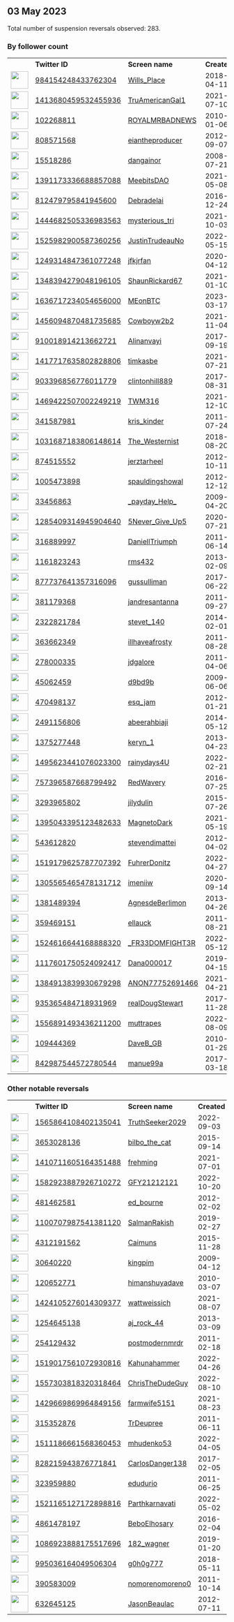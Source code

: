 
## 03 May 2023
Total number of suspension reversals observed: 283.

### By follower count
<table><tr><th></th><th align="left">Twitter ID</th><th align="left">Screen name</th>
<th align="left">Created</th><th align="left">Status</th><th align="left">Suspended</th><th align="left">Followers</th>
<tr><td><a href="https://pbs.twimg.com/profile_images/1305157328472342529/JXOs5Qzb_normal.jpg"><img src="https://pbs.twimg.com/profile_images/1305157328472342529/JXOs5Qzb_normal.jpg" width="40px" height="40px" align="center"/></a></td><td><a href="https://twitter.com/intent/user?user_id=984154248433762304">984154248433762304</a></td><td><a href="https://twitter.com/Wills_Place">Wills_Place</a></td><td>2018-04-11</td><td align="center"></td><td>2022-12-20</td><td>41628</td></tr>
<tr><td><a href="https://pbs.twimg.com/profile_images/1653853990029754368/_u5e1rw8_normal.jpg"><img src="https://pbs.twimg.com/profile_images/1653853990029754368/_u5e1rw8_normal.jpg" width="40px" height="40px" align="center"/></a></td><td><a href="https://twitter.com/intent/user?user_id=1413680459532455936">1413680459532455936</a></td><td><a href="https://twitter.com/TruAmericanGal1">TruAmericanGal1</a></td><td>2021-07-10</td><td align="center"></td><td>2022-03-19</td><td>36434</td></tr>
<tr><td><a href="https://pbs.twimg.com/profile_images/1006160866314555392/4oCFx7OB_normal.jpg"><img src="https://pbs.twimg.com/profile_images/1006160866314555392/4oCFx7OB_normal.jpg" width="40px" height="40px" align="center"/></a></td><td><a href="https://twitter.com/intent/user?user_id=102268811">102268811</a></td><td><a href="https://twitter.com/ROYALMRBADNEWS">ROYALMRBADNEWS</a></td><td>2010-01-06</td><td align="center"></td><td></td><td>33242</td></tr>
<tr><td><a href="https://pbs.twimg.com/profile_images/1654267996674596865/PSZ4FxE0_normal.jpg"><img src="https://pbs.twimg.com/profile_images/1654267996674596865/PSZ4FxE0_normal.jpg" width="40px" height="40px" align="center"/></a></td><td><a href="https://twitter.com/intent/user?user_id=808571568">808571568</a></td><td><a href="https://twitter.com/eiantheproducer">eiantheproducer</a></td><td>2012-09-07</td><td align="center"></td><td>2022-10-17</td><td>27895</td></tr>
<tr><td><a href="https://pbs.twimg.com/profile_images/1454677838330748929/R5BK0fZ9_normal.jpg"><img src="https://pbs.twimg.com/profile_images/1454677838330748929/R5BK0fZ9_normal.jpg" width="40px" height="40px" align="center"/></a></td><td><a href="https://twitter.com/intent/user?user_id=15518286">15518286</a></td><td><a href="https://twitter.com/dangainor">dangainor</a></td><td>2008-07-21</td><td align="center"></td><td>2023-04-09</td><td>24224</td></tr>
<tr><td><a href="https://pbs.twimg.com/profile_images/1508162468257927178/HQ2corXj_normal.jpg"><img src="https://pbs.twimg.com/profile_images/1508162468257927178/HQ2corXj_normal.jpg" width="40px" height="40px" align="center"/></a></td><td><a href="https://twitter.com/intent/user?user_id=1391173336688857088">1391173336688857088</a></td><td><a href="https://twitter.com/MeebitsDAO">MeebitsDAO</a></td><td>2021-05-08</td><td align="center"></td><td>2023-04-11</td><td>21361</td></tr>
<tr><td><a href="https://pbs.twimg.com/profile_images/812496295613100033/duZKERlw_normal.jpg"><img src="https://pbs.twimg.com/profile_images/812496295613100033/duZKERlw_normal.jpg" width="40px" height="40px" align="center"/></a></td><td><a href="https://twitter.com/intent/user?user_id=812479795841945600">812479795841945600</a></td><td><a href="https://twitter.com/Debradelai">Debradelai</a></td><td>2016-12-24</td><td align="center"></td><td></td><td>21305</td></tr>
<tr><td><a href="https://pbs.twimg.com/profile_images/1573842702722306048/bXRqURku_normal.jpg"><img src="https://pbs.twimg.com/profile_images/1573842702722306048/bXRqURku_normal.jpg" width="40px" height="40px" align="center"/></a></td><td><a href="https://twitter.com/intent/user?user_id=1444682505336983563">1444682505336983563</a></td><td><a href="https://twitter.com/mysterious_tri">mysterious_tri</a></td><td>2021-10-03</td><td align="center"></td><td>2023-04-21</td><td>20906</td></tr>
<tr><td><a href="https://pbs.twimg.com/profile_images/1623536007022018560/K0MXbRKr_normal.jpg"><img src="https://pbs.twimg.com/profile_images/1623536007022018560/K0MXbRKr_normal.jpg" width="40px" height="40px" align="center"/></a></td><td><a href="https://twitter.com/intent/user?user_id=1525982900587360256">1525982900587360256</a></td><td><a href="https://twitter.com/JustinTrudeauNo">JustinTrudeauNo</a></td><td>2022-05-15</td><td align="center"></td><td>2023-04-21</td><td>14143</td></tr>
<tr><td><a href="https://pbs.twimg.com/profile_images/1259785822808629248/0iA70ewJ_normal.jpg"><img src="https://pbs.twimg.com/profile_images/1259785822808629248/0iA70ewJ_normal.jpg" width="40px" height="40px" align="center"/></a></td><td><a href="https://twitter.com/intent/user?user_id=1249314847361077248">1249314847361077248</a></td><td><a href="https://twitter.com/jfkjrfan">jfkjrfan</a></td><td>2020-04-12</td><td align="center"></td><td></td><td>12984</td></tr>
<tr><td><a href="https://pbs.twimg.com/profile_images/1654124057548443653/qnbXnApe_normal.jpg"><img src="https://pbs.twimg.com/profile_images/1654124057548443653/qnbXnApe_normal.jpg" width="40px" height="40px" align="center"/></a></td><td><a href="https://twitter.com/intent/user?user_id=1348394279048196105">1348394279048196105</a></td><td><a href="https://twitter.com/ShaunRickard67">ShaunRickard67</a></td><td>2021-01-10</td><td align="center"></td><td>2023-03-20</td><td>12788</td></tr>
<tr><td><a href="https://pbs.twimg.com/profile_images/1638237298448822288/mqi9YeSF_normal.jpg"><img src="https://pbs.twimg.com/profile_images/1638237298448822288/mqi9YeSF_normal.jpg" width="40px" height="40px" align="center"/></a></td><td><a href="https://twitter.com/intent/user?user_id=1636717234054656000">1636717234054656000</a></td><td><a href="https://twitter.com/MEonBTC">MEonBTC</a></td><td>2023-03-17</td><td align="center"></td><td>2023-04-30</td><td>12700</td></tr>
<tr><td><a href="https://pbs.twimg.com/profile_images/1456101261787340807/RU-FpeDl_normal.jpg"><img src="https://pbs.twimg.com/profile_images/1456101261787340807/RU-FpeDl_normal.jpg" width="40px" height="40px" align="center"/></a></td><td><a href="https://twitter.com/intent/user?user_id=1456094870481735685">1456094870481735685</a></td><td><a href="https://twitter.com/Cowboyw2b2">Cowboyw2b2</a></td><td>2021-11-04</td><td align="center"></td><td>2022-03-31</td><td>11023</td></tr>
<tr><td><a href="https://pbs.twimg.com/profile_images/1647706977806458885/fWaN7D7Z_normal.jpg"><img src="https://pbs.twimg.com/profile_images/1647706977806458885/fWaN7D7Z_normal.jpg" width="40px" height="40px" align="center"/></a></td><td><a href="https://twitter.com/intent/user?user_id=910018914213662721">910018914213662721</a></td><td><a href="https://twitter.com/Alinanvayi">Alinanvayi</a></td><td>2017-09-19</td><td align="center"></td><td>2023-01-21</td><td>10938</td></tr>
<tr><td><a href="https://pbs.twimg.com/profile_images/1654251268024713221/3raelZzs_normal.jpg"><img src="https://pbs.twimg.com/profile_images/1654251268024713221/3raelZzs_normal.jpg" width="40px" height="40px" align="center"/></a></td><td><a href="https://twitter.com/intent/user?user_id=1417717635802828806">1417717635802828806</a></td><td><a href="https://twitter.com/timkasbe">timkasbe</a></td><td>2021-07-21</td><td align="center"></td><td>2022-03-19</td><td>7481</td></tr>
<tr><td><a href="https://pbs.twimg.com/profile_images/1654152250950926336/ObIG-WRF_normal.jpg"><img src="https://pbs.twimg.com/profile_images/1654152250950926336/ObIG-WRF_normal.jpg" width="40px" height="40px" align="center"/></a></td><td><a href="https://twitter.com/intent/user?user_id=903396856776011779">903396856776011779</a></td><td><a href="https://twitter.com/clintonhill889">clintonhill889</a></td><td>2017-08-31</td><td align="center"></td><td></td><td>5347</td></tr>
<tr><td><a href="https://pbs.twimg.com/profile_images/1487188321809756161/L6LqIEJo_normal.jpg"><img src="https://pbs.twimg.com/profile_images/1487188321809756161/L6LqIEJo_normal.jpg" width="40px" height="40px" align="center"/></a></td><td><a href="https://twitter.com/intent/user?user_id=1469422507002249219">1469422507002249219</a></td><td><a href="https://twitter.com/TWM316">TWM316</a></td><td>2021-12-10</td><td align="center"></td><td>2022-03-18</td><td>4916</td></tr>
<tr><td><a href="https://pbs.twimg.com/profile_images/1261709320292642818/fB5haHGg_normal.jpg"><img src="https://pbs.twimg.com/profile_images/1261709320292642818/fB5haHGg_normal.jpg" width="40px" height="40px" align="center"/></a></td><td><a href="https://twitter.com/intent/user?user_id=341587981">341587981</a></td><td><a href="https://twitter.com/kris_kinder">kris_kinder</a></td><td>2011-07-24</td><td align="center"></td><td>2022-07-16</td><td>4913</td></tr>
<tr><td><a href="https://pbs.twimg.com/profile_images/1638231252175294464/nBZqWUgg_normal.jpg"><img src="https://pbs.twimg.com/profile_images/1638231252175294464/nBZqWUgg_normal.jpg" width="40px" height="40px" align="center"/></a></td><td><a href="https://twitter.com/intent/user?user_id=1031687183806148614">1031687183806148614</a></td><td><a href="https://twitter.com/The_Westernist">The_Westernist</a></td><td>2018-08-20</td><td align="center"></td><td>2023-04-20</td><td>4904</td></tr>
<tr><td><a href="https://pbs.twimg.com/profile_images/2707056008/5840caadad74d8a55856d8e02edc461e_normal.png"><img src="https://pbs.twimg.com/profile_images/2707056008/5840caadad74d8a55856d8e02edc461e_normal.png" width="40px" height="40px" align="center"/></a></td><td><a href="https://twitter.com/intent/user?user_id=874515552">874515552</a></td><td><a href="https://twitter.com/jerztarheel">jerztarheel</a></td><td>2012-10-11</td><td align="center"></td><td></td><td>4444</td></tr>
<tr><td><a href="https://pbs.twimg.com/profile_images/1342890852411174914/JVKP8fRO_normal.jpg"><img src="https://pbs.twimg.com/profile_images/1342890852411174914/JVKP8fRO_normal.jpg" width="40px" height="40px" align="center"/></a></td><td><a href="https://twitter.com/intent/user?user_id=1005473898">1005473898</a></td><td><a href="https://twitter.com/spauldingshowal">spauldingshowal</a></td><td>2012-12-12</td><td align="center"></td><td></td><td>3789</td></tr>
<tr><td><a href="https://pbs.twimg.com/profile_images/1635288471383441410/pRTTBV84_normal.jpg"><img src="https://pbs.twimg.com/profile_images/1635288471383441410/pRTTBV84_normal.jpg" width="40px" height="40px" align="center"/></a></td><td><a href="https://twitter.com/intent/user?user_id=33456863">33456863</a></td><td><a href="https://twitter.com/_payday_Help_">_payday_Help_</a></td><td>2009-04-20</td><td align="center"></td><td>2023-03-14</td><td>3761</td></tr>
<tr><td><a href="https://pbs.twimg.com/profile_images/1521511383761780736/tEt7Wlbt_normal.jpg"><img src="https://pbs.twimg.com/profile_images/1521511383761780736/tEt7Wlbt_normal.jpg" width="40px" height="40px" align="center"/></a></td><td><a href="https://twitter.com/intent/user?user_id=1285409314945904640">1285409314945904640</a></td><td><a href="https://twitter.com/5Never_Give_Up5">5Never_Give_Up5</a></td><td>2020-07-21</td><td align="center"></td><td>2022-05-28</td><td>3647</td></tr>
<tr><td><a href="https://pbs.twimg.com/profile_images/1313889896252268544/2FOY9Mcd_normal.jpg"><img src="https://pbs.twimg.com/profile_images/1313889896252268544/2FOY9Mcd_normal.jpg" width="40px" height="40px" align="center"/></a></td><td><a href="https://twitter.com/intent/user?user_id=316889997">316889997</a></td><td><a href="https://twitter.com/DaniellTriumph">DaniellTriumph</a></td><td>2011-06-14</td><td align="center"></td><td></td><td>3643</td></tr>
<tr><td><a href="https://pbs.twimg.com/profile_images/1625609337879011362/lO99t9hj_normal.jpg"><img src="https://pbs.twimg.com/profile_images/1625609337879011362/lO99t9hj_normal.jpg" width="40px" height="40px" align="center"/></a></td><td><a href="https://twitter.com/intent/user?user_id=1161823243">1161823243</a></td><td><a href="https://twitter.com/rms432">rms432</a></td><td>2013-02-09</td><td align="center"></td><td>2023-04-30</td><td>3539</td></tr>
<tr><td><a href="https://pbs.twimg.com/profile_images/1653775037583720448/iwUpPmfy_normal.jpg"><img src="https://pbs.twimg.com/profile_images/1653775037583720448/iwUpPmfy_normal.jpg" width="40px" height="40px" align="center"/></a></td><td><a href="https://twitter.com/intent/user?user_id=877737641357316096">877737641357316096</a></td><td><a href="https://twitter.com/gussulliman">gussulliman</a></td><td>2017-06-22</td><td align="center"></td><td>2022-10-20</td><td>3486</td></tr>
<tr><td><a href="https://pbs.twimg.com/profile_images/1256693335932231682/aWZpp0na_normal.jpg"><img src="https://pbs.twimg.com/profile_images/1256693335932231682/aWZpp0na_normal.jpg" width="40px" height="40px" align="center"/></a></td><td><a href="https://twitter.com/intent/user?user_id=381179368">381179368</a></td><td><a href="https://twitter.com/jandresantanna">jandresantanna</a></td><td>2011-09-27</td><td align="center"></td><td>2022-08-17</td><td>3261</td></tr>
<tr><td><a href="https://pbs.twimg.com/profile_images/429716679996620800/qWc9nM8X_normal.jpeg"><img src="https://pbs.twimg.com/profile_images/429716679996620800/qWc9nM8X_normal.jpeg" width="40px" height="40px" align="center"/></a></td><td><a href="https://twitter.com/intent/user?user_id=2322821784">2322821784</a></td><td><a href="https://twitter.com/stevet_140">stevet_140</a></td><td>2014-02-01</td><td align="center"></td><td>2022-08-03</td><td>3246</td></tr>
<tr><td><a href="https://pbs.twimg.com/profile_images/1653339003721076741/WhYdsE_0_normal.jpg"><img src="https://pbs.twimg.com/profile_images/1653339003721076741/WhYdsE_0_normal.jpg" width="40px" height="40px" align="center"/></a></td><td><a href="https://twitter.com/intent/user?user_id=363662349">363662349</a></td><td><a href="https://twitter.com/illhaveafrosty">illhaveafrosty</a></td><td>2011-08-28</td><td align="center"></td><td>2022-08-20</td><td>3002</td></tr>
<tr><td><a href="https://pbs.twimg.com/profile_images/1293275897622155268/5pv738DJ_normal.jpg"><img src="https://pbs.twimg.com/profile_images/1293275897622155268/5pv738DJ_normal.jpg" width="40px" height="40px" align="center"/></a></td><td><a href="https://twitter.com/intent/user?user_id=278000335">278000335</a></td><td><a href="https://twitter.com/jdgalore">jdgalore</a></td><td>2011-04-06</td><td align="center"></td><td></td><td>2813</td></tr>
<tr><td><a href="https://pbs.twimg.com/profile_images/1303370294329925632/GiOQdntF_normal.jpg"><img src="https://pbs.twimg.com/profile_images/1303370294329925632/GiOQdntF_normal.jpg" width="40px" height="40px" align="center"/></a></td><td><a href="https://twitter.com/intent/user?user_id=45062459">45062459</a></td><td><a href="https://twitter.com/d9bd9b">d9bd9b</a></td><td>2009-06-06</td><td align="center"></td><td></td><td>2705</td></tr>
<tr><td><a href="https://pbs.twimg.com/profile_images/1161384216187297793/LRrSzwqe_normal.jpg"><img src="https://pbs.twimg.com/profile_images/1161384216187297793/LRrSzwqe_normal.jpg" width="40px" height="40px" align="center"/></a></td><td><a href="https://twitter.com/intent/user?user_id=470498137">470498137</a></td><td><a href="https://twitter.com/esq_jam">esq_jam</a></td><td>2012-01-21</td><td align="center"></td><td>2022-12-31</td><td>2567</td></tr>
<tr><td><a href="https://pbs.twimg.com/profile_images/1163411834180972544/Qsg1B3r6_normal.jpg"><img src="https://pbs.twimg.com/profile_images/1163411834180972544/Qsg1B3r6_normal.jpg" width="40px" height="40px" align="center"/></a></td><td><a href="https://twitter.com/intent/user?user_id=2491156806">2491156806</a></td><td><a href="https://twitter.com/abeerahbiaji">abeerahbiaji</a></td><td>2014-05-12</td><td align="center"></td><td>2022-08-11</td><td>2531</td></tr>
<tr><td><a href="https://pbs.twimg.com/profile_images/1357477950132793345/6eVNeynt_normal.jpg"><img src="https://pbs.twimg.com/profile_images/1357477950132793345/6eVNeynt_normal.jpg" width="40px" height="40px" align="center"/></a></td><td><a href="https://twitter.com/intent/user?user_id=1375277448">1375277448</a></td><td><a href="https://twitter.com/keryn_1">keryn_1</a></td><td>2013-04-23</td><td align="center"></td><td></td><td>2326</td></tr>
<tr><td><a href="https://pbs.twimg.com/profile_images/1654537773859344385/3SINxNgc_normal.jpg"><img src="https://pbs.twimg.com/profile_images/1654537773859344385/3SINxNgc_normal.jpg" width="40px" height="40px" align="center"/></a></td><td><a href="https://twitter.com/intent/user?user_id=1495623441076023300">1495623441076023300</a></td><td><a href="https://twitter.com/rainydays4U">rainydays4U</a></td><td>2022-02-21</td><td align="center"></td><td>2022-11-06</td><td>2182</td></tr>
<tr><td><a href="https://pbs.twimg.com/profile_images/1653520118721200129/J39IAViQ_normal.jpg"><img src="https://pbs.twimg.com/profile_images/1653520118721200129/J39IAViQ_normal.jpg" width="40px" height="40px" align="center"/></a></td><td><a href="https://twitter.com/intent/user?user_id=757396587668799492">757396587668799492</a></td><td><a href="https://twitter.com/RedWavery">RedWavery</a></td><td>2016-07-25</td><td align="center"></td><td></td><td>2100</td></tr>
<tr><td><a href="https://pbs.twimg.com/profile_images/1234229897075347456/5uync_f4_normal.jpg"><img src="https://pbs.twimg.com/profile_images/1234229897075347456/5uync_f4_normal.jpg" width="40px" height="40px" align="center"/></a></td><td><a href="https://twitter.com/intent/user?user_id=3293965802">3293965802</a></td><td><a href="https://twitter.com/jilydulin">jilydulin</a></td><td>2015-07-26</td><td align="center"></td><td></td><td>2068</td></tr>
<tr><td><a href="https://pbs.twimg.com/profile_images/1653391064118484993/05LVyBDy_normal.jpg"><img src="https://pbs.twimg.com/profile_images/1653391064118484993/05LVyBDy_normal.jpg" width="40px" height="40px" align="center"/></a></td><td><a href="https://twitter.com/intent/user?user_id=1395043395123482633">1395043395123482633</a></td><td><a href="https://twitter.com/MagnetoDark">MagnetoDark</a></td><td>2021-05-19</td><td align="center"></td><td>2022-06-21</td><td>1978</td></tr>
<tr><td><a href="https://pbs.twimg.com/profile_images/951627679316365312/hAUsL0KJ_normal.jpg"><img src="https://pbs.twimg.com/profile_images/951627679316365312/hAUsL0KJ_normal.jpg" width="40px" height="40px" align="center"/></a></td><td><a href="https://twitter.com/intent/user?user_id=543612820">543612820</a></td><td><a href="https://twitter.com/stevendimattei">stevendimattei</a></td><td>2012-04-02</td><td align="center"></td><td>2022-03-26</td><td>1871</td></tr>
<tr><td><a href="https://pbs.twimg.com/profile_images/1653408914497499136/vKCmIXAz_normal.jpg"><img src="https://pbs.twimg.com/profile_images/1653408914497499136/vKCmIXAz_normal.jpg" width="40px" height="40px" align="center"/></a></td><td><a href="https://twitter.com/intent/user?user_id=1519179625787707392">1519179625787707392</a></td><td><a href="https://twitter.com/FuhrerDonitz">FuhrerDonitz</a></td><td>2022-04-27</td><td align="center">👋</td><td>2023-03-23</td><td>1853</td></tr>
<tr><td><a href="https://pbs.twimg.com/profile_images/1650959156889677827/lLBzzCH7_normal.jpg"><img src="https://pbs.twimg.com/profile_images/1650959156889677827/lLBzzCH7_normal.jpg" width="40px" height="40px" align="center"/></a></td><td><a href="https://twitter.com/intent/user?user_id=1305565465478131712">1305565465478131712</a></td><td><a href="https://twitter.com/imeniiw">imeniiw</a></td><td>2020-09-14</td><td align="center"></td><td>2023-03-25</td><td>1761</td></tr>
<tr><td><a href="https://pbs.twimg.com/profile_images/1654320219790139393/viWdy1Di_normal.jpg"><img src="https://pbs.twimg.com/profile_images/1654320219790139393/viWdy1Di_normal.jpg" width="40px" height="40px" align="center"/></a></td><td><a href="https://twitter.com/intent/user?user_id=1381489394">1381489394</a></td><td><a href="https://twitter.com/AgnesdeBerlimon">AgnesdeBerlimon</a></td><td>2013-04-26</td><td align="center"></td><td></td><td>1749</td></tr>
<tr><td><a href="https://pbs.twimg.com/profile_images/1066466022046068736/w6or4ZCY_normal.jpg"><img src="https://pbs.twimg.com/profile_images/1066466022046068736/w6or4ZCY_normal.jpg" width="40px" height="40px" align="center"/></a></td><td><a href="https://twitter.com/intent/user?user_id=359469151">359469151</a></td><td><a href="https://twitter.com/ellauck">ellauck</a></td><td>2011-08-21</td><td align="center"></td><td></td><td>1684</td></tr>
<tr><td><a href="https://pbs.twimg.com/profile_images/1531102734589431808/L8AmP082_normal.jpg"><img src="https://pbs.twimg.com/profile_images/1531102734589431808/L8AmP082_normal.jpg" width="40px" height="40px" align="center"/></a></td><td><a href="https://twitter.com/intent/user?user_id=1524616644168888320">1524616644168888320</a></td><td><a href="https://twitter.com/_FR33DOMFIGHT3R">_FR33DOMFIGHT3R</a></td><td>2022-05-12</td><td align="center"></td><td>2022-08-03</td><td>1518</td></tr>
<tr><td><a href="https://pbs.twimg.com/profile_images/1286633749137035266/9KeTOrpb_normal.jpg"><img src="https://pbs.twimg.com/profile_images/1286633749137035266/9KeTOrpb_normal.jpg" width="40px" height="40px" align="center"/></a></td><td><a href="https://twitter.com/intent/user?user_id=1117601750524092417">1117601750524092417</a></td><td><a href="https://twitter.com/Dana000017">Dana000017</a></td><td>2019-04-15</td><td align="center"></td><td></td><td>1400</td></tr>
<tr><td><a href="https://pbs.twimg.com/profile_images/1653115425465458716/Kyy2gDzS_normal.jpg"><img src="https://pbs.twimg.com/profile_images/1653115425465458716/Kyy2gDzS_normal.jpg" width="40px" height="40px" align="center"/></a></td><td><a href="https://twitter.com/intent/user?user_id=1384913839930679298">1384913839930679298</a></td><td><a href="https://twitter.com/ANON77752691466">ANON77752691466</a></td><td>2021-04-21</td><td align="center"></td><td></td><td>1357</td></tr>
<tr><td><a href="https://pbs.twimg.com/profile_images/1654711794298937346/XvGEKXcT_normal.jpg"><img src="https://pbs.twimg.com/profile_images/1654711794298937346/XvGEKXcT_normal.jpg" width="40px" height="40px" align="center"/></a></td><td><a href="https://twitter.com/intent/user?user_id=935365484718931969">935365484718931969</a></td><td><a href="https://twitter.com/realDougStewart">realDougStewart</a></td><td>2017-11-28</td><td align="center"></td><td></td><td>1350</td></tr>
<tr><td><a href="https://pbs.twimg.com/profile_images/1646716864242806784/qZoFyqe0_normal.jpg"><img src="https://pbs.twimg.com/profile_images/1646716864242806784/qZoFyqe0_normal.jpg" width="40px" height="40px" align="center"/></a></td><td><a href="https://twitter.com/intent/user?user_id=1556891493436211200">1556891493436211200</a></td><td><a href="https://twitter.com/muttrapes">muttrapes</a></td><td>2022-08-09</td><td align="center"></td><td>2023-04-17</td><td>1335</td></tr>
<tr><td><a href="https://pbs.twimg.com/profile_images/986539434555342848/5SRlc3Eh_normal.jpg"><img src="https://pbs.twimg.com/profile_images/986539434555342848/5SRlc3Eh_normal.jpg" width="40px" height="40px" align="center"/></a></td><td><a href="https://twitter.com/intent/user?user_id=109444369">109444369</a></td><td><a href="https://twitter.com/DaveB_GB">DaveB_GB</a></td><td>2010-01-29</td><td align="center"></td><td>2023-01-12</td><td>1299</td></tr>
<tr><td><a href="https://pbs.twimg.com/profile_images/842989389806493697/138U7nz6_normal.jpg"><img src="https://pbs.twimg.com/profile_images/842989389806493697/138U7nz6_normal.jpg" width="40px" height="40px" align="center"/></a></td><td><a href="https://twitter.com/intent/user?user_id=842987544572780544">842987544572780544</a></td><td><a href="https://twitter.com/manue99a">manue99a</a></td><td>2017-03-18</td><td align="center"></td><td>2022-12-13</td><td>1284</td></tr>
</table>

### Other notable reversals
<table><tr><th></th><th align="left">Twitter ID</th><th align="left">Screen name</th>
<th align="left">Created</th><th align="left">Status</th><th align="left">Suspended</th><th align="left">Followers</th>
<tr><td><a href="https://pbs.twimg.com/profile_images/1565864532811063297/-3KZm5So_normal.jpg"><img src="https://pbs.twimg.com/profile_images/1565864532811063297/-3KZm5So_normal.jpg" width="40px" height="40px" align="center"/></a></td><td><a href="https://twitter.com/intent/user?user_id=1565864108402135041">1565864108402135041</a></td><td><a href="https://twitter.com/TruthSeeker2029">TruthSeeker2029</a></td><td>2022-09-03</td><td align="center"></td><td>2022-12-16</td><td>225</td></tr>
<tr><td><a href="https://pbs.twimg.com/profile_images/1520409447335665666/glkJXl_g_normal.jpg"><img src="https://pbs.twimg.com/profile_images/1520409447335665666/glkJXl_g_normal.jpg" width="40px" height="40px" align="center"/></a></td><td><a href="https://twitter.com/intent/user?user_id=3653028136">3653028136</a></td><td><a href="https://twitter.com/bilbo_the_cat">bilbo_the_cat</a></td><td>2015-09-14</td><td align="center"></td><td>2022-12-09</td><td>50</td></tr>
<tr><td><a href="https://pbs.twimg.com/profile_images/1488382311771127811/XSjNGXXd_normal.png"><img src="https://pbs.twimg.com/profile_images/1488382311771127811/XSjNGXXd_normal.png" width="40px" height="40px" align="center"/></a></td><td><a href="https://twitter.com/intent/user?user_id=1410711605164351488">1410711605164351488</a></td><td><a href="https://twitter.com/frehming">frehming</a></td><td>2021-07-01</td><td align="center"></td><td>2023-02-23</td><td>128</td></tr>
<tr><td><a href="https://pbs.twimg.com/profile_images/1595489810738778139/1_LUfKHD_normal.jpg"><img src="https://pbs.twimg.com/profile_images/1595489810738778139/1_LUfKHD_normal.jpg" width="40px" height="40px" align="center"/></a></td><td><a href="https://twitter.com/intent/user?user_id=1582923887926710272">1582923887926710272</a></td><td><a href="https://twitter.com/GFY21212121">GFY21212121</a></td><td>2022-10-20</td><td align="center"></td><td>2022-12-20</td><td>4</td></tr>
<tr><td><a href="https://pbs.twimg.com/profile_images/1653922958094782465/bdiPhwbF_normal.jpg"><img src="https://pbs.twimg.com/profile_images/1653922958094782465/bdiPhwbF_normal.jpg" width="40px" height="40px" align="center"/></a></td><td><a href="https://twitter.com/intent/user?user_id=481462581">481462581</a></td><td><a href="https://twitter.com/ed_bourne">ed_bourne</a></td><td>2012-02-02</td><td align="center"></td><td>2023-03-27</td><td>166</td></tr>
<tr><td><a href="https://pbs.twimg.com/profile_images/1392719724505620482/D4EZpwzg_normal.jpg"><img src="https://pbs.twimg.com/profile_images/1392719724505620482/D4EZpwzg_normal.jpg" width="40px" height="40px" align="center"/></a></td><td><a href="https://twitter.com/intent/user?user_id=1100707987541381120">1100707987541381120</a></td><td><a href="https://twitter.com/SalmanRakish">SalmanRakish</a></td><td>2019-02-27</td><td align="center"></td><td>2022-12-18</td><td>121</td></tr>
<tr><td><a href="https://pbs.twimg.com/profile_images/1573436571012980737/ArWwznvv_normal.jpg"><img src="https://pbs.twimg.com/profile_images/1573436571012980737/ArWwznvv_normal.jpg" width="40px" height="40px" align="center"/></a></td><td><a href="https://twitter.com/intent/user?user_id=4312191562">4312191562</a></td><td><a href="https://twitter.com/Caimuns">Caimuns</a></td><td>2015-11-28</td><td align="center"></td><td>2022-10-18</td><td>229</td></tr>
<tr><td><a href="https://pbs.twimg.com/profile_images/1497600802214584330/EgQyf6I5_normal.jpg"><img src="https://pbs.twimg.com/profile_images/1497600802214584330/EgQyf6I5_normal.jpg" width="40px" height="40px" align="center"/></a></td><td><a href="https://twitter.com/intent/user?user_id=30640220">30640220</a></td><td><a href="https://twitter.com/kingpim">kingpim</a></td><td>2009-04-12</td><td align="center"></td><td>2023-01-27</td><td>543</td></tr>
<tr><td><a href="https://pbs.twimg.com/profile_images/1654021687720173568/jj0I6rvy_normal.jpg"><img src="https://pbs.twimg.com/profile_images/1654021687720173568/jj0I6rvy_normal.jpg" width="40px" height="40px" align="center"/></a></td><td><a href="https://twitter.com/intent/user?user_id=120652771">120652771</a></td><td><a href="https://twitter.com/himanshuyadave">himanshuyadave</a></td><td>2010-03-07</td><td align="center">🔒</td><td>2023-01-24</td><td>142</td></tr>
<tr><td><a href="https://pbs.twimg.com/profile_images/1451608703313055752/BKGdkeDV_normal.png"><img src="https://pbs.twimg.com/profile_images/1451608703313055752/BKGdkeDV_normal.png" width="40px" height="40px" align="center"/></a></td><td><a href="https://twitter.com/intent/user?user_id=1424105276014309377">1424105276014309377</a></td><td><a href="https://twitter.com/wattweissich">wattweissich</a></td><td>2021-08-07</td><td align="center"></td><td>2023-04-19</td><td>203</td></tr>
<tr><td><a href="https://pbs.twimg.com/profile_images/551112409763831808/x05txbJY_normal.jpeg"><img src="https://pbs.twimg.com/profile_images/551112409763831808/x05txbJY_normal.jpeg" width="40px" height="40px" align="center"/></a></td><td><a href="https://twitter.com/intent/user?user_id=1254645138">1254645138</a></td><td><a href="https://twitter.com/aj_rock_44">aj_rock_44</a></td><td>2013-03-09</td><td align="center"></td><td>2023-03-26</td><td>52</td></tr>
<tr><td><a href="https://pbs.twimg.com/profile_images/1654606926745878533/vavqUxme_normal.jpg"><img src="https://pbs.twimg.com/profile_images/1654606926745878533/vavqUxme_normal.jpg" width="40px" height="40px" align="center"/></a></td><td><a href="https://twitter.com/intent/user?user_id=254129432">254129432</a></td><td><a href="https://twitter.com/postmodernmrdr">postmodernmrdr</a></td><td>2011-02-18</td><td align="center"></td><td>2022-11-21</td><td>89</td></tr>
<tr><td><a href="https://pbs.twimg.com/profile_images/1519020052044939264/tqpsMOF-_normal.jpg"><img src="https://pbs.twimg.com/profile_images/1519020052044939264/tqpsMOF-_normal.jpg" width="40px" height="40px" align="center"/></a></td><td><a href="https://twitter.com/intent/user?user_id=1519017561072930816">1519017561072930816</a></td><td><a href="https://twitter.com/Kahunahammer">Kahunahammer</a></td><td>2022-04-26</td><td align="center"></td><td>2022-07-03</td><td>1242</td></tr>
<tr><td><a href="https://pbs.twimg.com/profile_images/1557307357687943168/Jd_ynJQ8_normal.jpg"><img src="https://pbs.twimg.com/profile_images/1557307357687943168/Jd_ynJQ8_normal.jpg" width="40px" height="40px" align="center"/></a></td><td><a href="https://twitter.com/intent/user?user_id=1557303818320318464">1557303818320318464</a></td><td><a href="https://twitter.com/ChrisTheDudeGuy">ChrisTheDudeGuy</a></td><td>2022-08-10</td><td align="center"></td><td>2022-12-18</td><td>196</td></tr>
<tr><td><a href="https://pbs.twimg.com/profile_images/1471929324521463809/HgWM_iEF_normal.jpg"><img src="https://pbs.twimg.com/profile_images/1471929324521463809/HgWM_iEF_normal.jpg" width="40px" height="40px" align="center"/></a></td><td><a href="https://twitter.com/intent/user?user_id=1429669869964849156">1429669869964849156</a></td><td><a href="https://twitter.com/farmwife5151">farmwife5151</a></td><td>2021-08-23</td><td align="center"></td><td>2022-10-29</td><td>122</td></tr>
<tr><td><a href="https://pbs.twimg.com/profile_images/534055633541410818/xeURJobQ_normal.jpeg"><img src="https://pbs.twimg.com/profile_images/534055633541410818/xeURJobQ_normal.jpeg" width="40px" height="40px" align="center"/></a></td><td><a href="https://twitter.com/intent/user?user_id=315352876">315352876</a></td><td><a href="https://twitter.com/TrDeupree">TrDeupree</a></td><td>2011-06-11</td><td align="center"></td><td>2023-03-26</td><td>53</td></tr>
<tr><td><a href="https://pbs.twimg.com/profile_images/1511188191667265536/cAXORoNM_normal.jpg"><img src="https://pbs.twimg.com/profile_images/1511188191667265536/cAXORoNM_normal.jpg" width="40px" height="40px" align="center"/></a></td><td><a href="https://twitter.com/intent/user?user_id=1511186661568360453">1511186661568360453</a></td><td><a href="https://twitter.com/mhudenko53">mhudenko53</a></td><td>2022-04-05</td><td align="center"></td><td>2022-12-27</td><td>80</td></tr>
<tr><td><a href="https://pbs.twimg.com/profile_images/1590828470111813632/ylZJyOHg_normal.jpg"><img src="https://pbs.twimg.com/profile_images/1590828470111813632/ylZJyOHg_normal.jpg" width="40px" height="40px" align="center"/></a></td><td><a href="https://twitter.com/intent/user?user_id=828215943876771841">828215943876771841</a></td><td><a href="https://twitter.com/CarlosDanger138">CarlosDanger138</a></td><td>2017-02-05</td><td align="center"></td><td>2022-12-15</td><td>14</td></tr>
<tr><td><a href="https://pbs.twimg.com/profile_images/1653527584326467586/y_JCUx9E_normal.jpg"><img src="https://pbs.twimg.com/profile_images/1653527584326467586/y_JCUx9E_normal.jpg" width="40px" height="40px" align="center"/></a></td><td><a href="https://twitter.com/intent/user?user_id=323959880">323959880</a></td><td><a href="https://twitter.com/edudurio">edudurio</a></td><td>2011-06-25</td><td align="center"></td><td>2022-12-14</td><td>566</td></tr>
<tr><td><a href="https://pbs.twimg.com/profile_images/1521792674906484736/dUBFgwAX_normal.jpg"><img src="https://pbs.twimg.com/profile_images/1521792674906484736/dUBFgwAX_normal.jpg" width="40px" height="40px" align="center"/></a></td><td><a href="https://twitter.com/intent/user?user_id=1521165127172898816">1521165127172898816</a></td><td><a href="https://twitter.com/Parthkarnavati">Parthkarnavati</a></td><td>2022-05-02</td><td align="center"></td><td>2022-12-02</td><td>25</td></tr>
<tr><td><a href="https://pbs.twimg.com/profile_images/1583547296415121409/2JGv6zq-_normal.jpg"><img src="https://pbs.twimg.com/profile_images/1583547296415121409/2JGv6zq-_normal.jpg" width="40px" height="40px" align="center"/></a></td><td><a href="https://twitter.com/intent/user?user_id=4861478197">4861478197</a></td><td><a href="https://twitter.com/BeboElhosary">BeboElhosary</a></td><td>2016-02-04</td><td align="center"></td><td>2022-11-30</td><td>1</td></tr>
<tr><td><a href="https://pbs.twimg.com/profile_images/1088687082225184768/4wSBUwAm_normal.jpg"><img src="https://pbs.twimg.com/profile_images/1088687082225184768/4wSBUwAm_normal.jpg" width="40px" height="40px" align="center"/></a></td><td><a href="https://twitter.com/intent/user?user_id=1086923888175517696">1086923888175517696</a></td><td><a href="https://twitter.com/182_wagner">182_wagner</a></td><td>2019-01-20</td><td align="center"></td><td>2023-02-12</td><td>77</td></tr>
<tr><td><a href="https://pbs.twimg.com/profile_images/1015632889759830017/8-uZFOFF_normal.jpg"><img src="https://pbs.twimg.com/profile_images/1015632889759830017/8-uZFOFF_normal.jpg" width="40px" height="40px" align="center"/></a></td><td><a href="https://twitter.com/intent/user?user_id=995036164049506304">995036164049506304</a></td><td><a href="https://twitter.com/g0h0g777">g0h0g777</a></td><td>2018-05-11</td><td align="center"></td><td>2022-11-30</td><td>28</td></tr>
<tr><td><a href="https://pbs.twimg.com/profile_images/1529036448640520193/Ox7Gsgwh_normal.jpg"><img src="https://pbs.twimg.com/profile_images/1529036448640520193/Ox7Gsgwh_normal.jpg" width="40px" height="40px" align="center"/></a></td><td><a href="https://twitter.com/intent/user?user_id=390583009">390583009</a></td><td><a href="https://twitter.com/nomorenomoreno0">nomorenomoreno0</a></td><td>2011-10-14</td><td align="center"></td><td>2022-10-25</td><td>199</td></tr>
<tr><td><a href="https://pbs.twimg.com/profile_images/1640395413281980417/56RyHiyz_normal.jpg"><img src="https://pbs.twimg.com/profile_images/1640395413281980417/56RyHiyz_normal.jpg" width="40px" height="40px" align="center"/></a></td><td><a href="https://twitter.com/intent/user?user_id=632645125">632645125</a></td><td><a href="https://twitter.com/JasonBeaulac">JasonBeaulac</a></td><td>2012-07-11</td><td align="center"></td><td>2023-03-29</td><td>10</td></tr>
</table>
